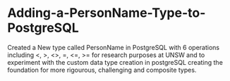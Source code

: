 # Adding-a-PersonName-Type-to-PostgreSQL
Created a New type called PersonName in PostgreSQL with 6 operations including <, >, <>, =, <=, >= for research purposes at UNSW and to experiment with the custom data type creation in postgreSQL creating the foundation for more rigourous, challenging and composite types.
